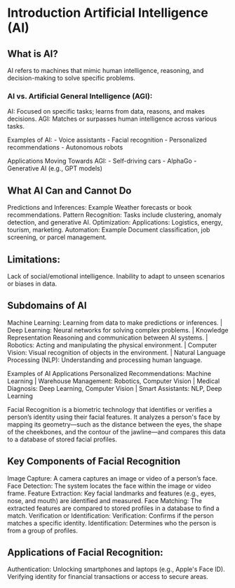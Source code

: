 # Introduction Artificial Intelligence (AI)

## What is AI?
AI refers to machines that mimic human intelligence, reasoning, and decision-making to solve specific problems.

### AI vs. Artificial General Intelligence (AGI):
AI: Focused on specific tasks; learns from data, reasons, and makes decisions.
AGI: Matches or surpasses human intelligence across various tasks.

Examples of AI:
          - Voice assistants
          - Facial recognition
          - Personalized recommendations
          - Autonomous robots

Applications Moving Towards AGI:
          - Self-driving cars
          - AlphaGo
          - Generative AI (e.g., GPT models)

## What AI Can and Cannot Do
Predictions and Inferences: Example Weather forecasts or book recommendations.
Pattern Recognition: Tasks include clustering, anomaly detection, and generative AI.
Optimization: Applications: Logistics, energy, tourism, marketing.
Automation: Example Document classification, job screening, or parcel management.

## Limitations:
Lack of social/emotional intelligence.
Inability to adapt to unseen scenarios or biases in data.

## Subdomains of AI
Machine Learning: Learning from data to make predictions or inferences. | Deep Learning: Neural networks for solving complex problems. | Knowledge Representation Reasoning and communication between AI systems. | Robotics: Acting and manipulating the physical environment. | Computer Vision: Visual recognition of objects in the environment.  | Natural Language Processing (NLP): Understanding and processing human language.

Examples of AI Applications
Personalized Recommendations: Machine Learning |  Warehouse Management: Robotics, Computer Vision | Medical Diagnosis: Deep Learning, Computer Vision | Smart Assistants: NLP, Deep Learning

Facial Recognition is a biometric technology that identifies or verifies a person’s identity using their facial features. It analyzes a person's face by mapping its geometry—such as the distance between the eyes, the shape of the cheekbones, and the contour of the jawline—and compares this data to a database of stored facial profiles.

## Key Components of Facial Recognition
Image Capture:
A camera captures an image or video of a person’s face.
Face Detection:
The system locates the face within the image or video frame.
Feature Extraction:
Key facial landmarks and features (e.g., eyes, nose, and mouth) are identified and measured.
Face Matching:
The extracted features are compared to stored profiles in a database to find a match.
Verification or Identification:
Verification: Confirms if the person matches a specific identity.
Identification: Determines who the person is from a group of profiles.

## Applications of Facial Recognition:
Authentication:
Unlocking smartphones and laptops (e.g., Apple's Face ID).
Verifying identity for financial transactions or access to secure areas.

